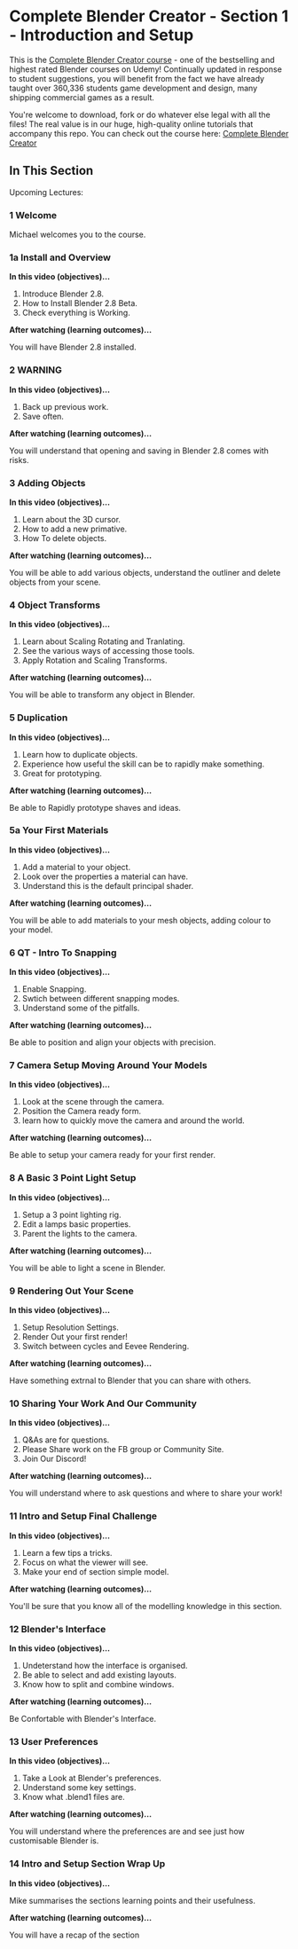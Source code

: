 # Complete Blender Creator - Section 1 - Introduction and Setup

This is the [Complete Blender Creator course]( http://gdev.tv/cbcgithub) - one of the bestselling and highest rated Blender courses on Udemy! Continually updated in response to student suggestions, you will benefit from the fact we have already taught over 360,336 students game development and design, many shipping commercial games as a result.

You're welcome to download, fork or do whatever else legal with all the files! The real value is in our huge, high-quality online tutorials that accompany this repo. You can check out the course here: [Complete Blender Creator]( http://gdev.tv/cbcgithub)

## In This Section

Upcoming Lectures:

### 1 Welcome

Michael welcomes you to the course.

### 1a Install and Overview

**In this video (objectives)…**

1. Introduce Blender 2.8.
2. How to Install Blender 2.8 Beta.
3. Check everything is Working.


**After watching (learning outcomes)…**

You will have Blender 2.8 installed.

### 2 WARNING
**In this video (objectives)…**

1. Back up previous work.
2. Save often.


**After watching (learning outcomes)…**

You will understand that opening and saving in Blender 2.8 comes with risks.

### 3 Adding Objects
**In this video (objectives)…**

1. Learn about the 3D cursor.
2. How to add a new primative.
3. How To delete objects.


**After watching (learning outcomes)…**

You will be able to add various objects, understand the outliner and delete objects from your scene.

### 4 Object Transforms
**In this video (objectives)…**

1. Learn about Scaling Rotating and Tranlating.
2. See the various ways of accessing those tools.
3. Apply Rotation and Scaling Transforms.


**After watching (learning outcomes)…**

You will be able to transform any object in Blender.

### 5 Duplication
**In this video (objectives)…**

1. Learn how to duplicate objects.
2. Experience how useful the skill can be to rapidly make something.
3. Great for prototyping.


**After watching (learning outcomes)…**

Be able to Rapidly prototype shaves and ideas.

### 5a Your First Materials

**In this video (objectives)…**

1. Add a material to your object.
2. Look over the properties a material can have.
3. Understand this is the default principal shader.


**After watching (learning outcomes)…**

You will be able to add materials to your mesh objects, adding colour to your model.


### 6 QT - Intro To Snapping
**In this video (objectives)…**

1. Enable Snapping.
2. Swtich between different snapping modes.
3. Understand some of the pitfalls.


**After watching (learning outcomes)…**

Be able to position and align your objects with precision.

### 7 Camera Setup Moving Around Your Models
**In this video (objectives)…**

1. Look at the scene through the camera.
2. Position the Camera ready form.
3. learn how to quickly move the camera and around the world.


**After watching (learning outcomes)…**

Be able to setup your camera ready for your first render.

### 8 A Basic 3 Point Light Setup

**In this video (objectives)…**

1. Setup a 3 point lighting rig.
2. Edit a lamps basic properties.
3. Parent the lights to the camera.


**After watching (learning outcomes)…**

You will be able to light a scene in Blender.


### 9 Rendering Out Your Scene
**In this video (objectives)…**

1. Setup Resolution Settings.
2. Render Out your first render!
3. Switch between cycles and Eevee Rendering.


**After watching (learning outcomes)…**

Have something extrnal to Blender that you can share with others.

### 10 Sharing Your Work And Our Community
**In this video (objectives)…**

1. Q&As are for questions.
2. Please Share work on the FB group or Community Site.
3. Join Our Discord!


**After watching (learning outcomes)…**

You will understand where to ask questions and where to share your work!


### 11 Intro and Setup Final Challenge
**In this video (objectives)…**

1. Learn a few tips a tricks.
2. Focus on what the viewer will see.
3. Make your end of section simple model.


**After watching (learning outcomes)…**

You'll be sure that you know all of the modelling knowledge in this section.

### 12 Blender's Interface
**In this video (objectives)…**

1. Undeterstand how the interface is organised.
2. Be able to select and add existing layouts.
3. Know how to split and combine windows.


**After watching (learning outcomes)…**

Be Confortable with Blender's Interface.

### 13 User Preferences
**In this video (objectives)…**

1. Take a Look at Blender's preferences.
2. Understand some key settings.
3. Know what .blend1 files are.


**After watching (learning outcomes)…**

You will understand where the preferences are and see just how customisable Blender is.

### 14 Intro and Setup Section Wrap Up
**In this video (objectives)…**

Mike summarises the sections learning points and their usefulness.


**After watching (learning outcomes)…**

You will have a recap of the section